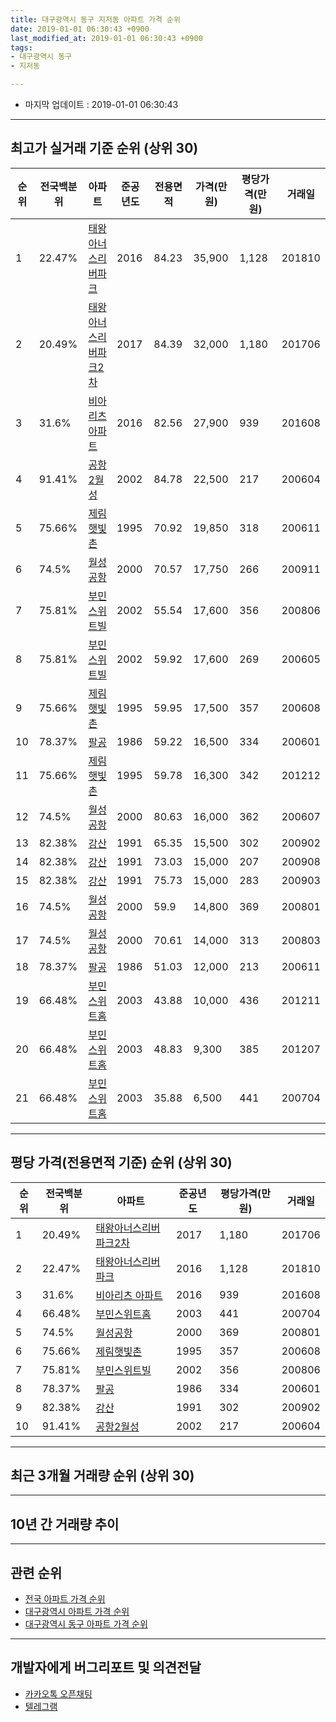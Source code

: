 ```yaml
---
title: 대구광역시 동구 지저동 아파트 가격 순위
date: 2019-01-01 06:30:43 +0900
last_modified_at: 2019-01-01 06:30:43 +0900
tags:
- 대구광역시 동구
- 지저동

---
```


* 마지막 업데이트 : 2019-01-01 06:30:43

---

## 최고가 실거래 기준 순위 (상위 30)


|순위|전국백분위|아파트|준공년도|전용면적|가격(만원)|평당가격(만원)|거래일|
|---|---|---|---|---|---|---|---|
|1|22.47%|[태왕아너스리버파크](https://search.naver.com/search.naver?query=%EB%8C%80%EA%B5%AC%EA%B4%91%EC%97%AD%EC%8B%9C+%EB%8F%99%EA%B5%AC+%EC%A7%80%EC%A0%80%EB%8F%99+%ED%83%9C%EC%99%95%EC%95%84%EB%84%88%EC%8A%A4%EB%A6%AC%EB%B2%84%ED%8C%8C%ED%81%AC)|2016|84.23|35,900|1,128|201810|
|2|20.49%|[태왕아너스리버파크2차](https://search.naver.com/search.naver?query=%EB%8C%80%EA%B5%AC%EA%B4%91%EC%97%AD%EC%8B%9C+%EB%8F%99%EA%B5%AC+%EC%A7%80%EC%A0%80%EB%8F%99+%ED%83%9C%EC%99%95%EC%95%84%EB%84%88%EC%8A%A4%EB%A6%AC%EB%B2%84%ED%8C%8C%ED%81%AC2%EC%B0%A8)|2017|84.39|32,000|1,180|201706|
|3|31.6%|[비아리츠 아파트](https://search.naver.com/search.naver?query=%EB%8C%80%EA%B5%AC%EA%B4%91%EC%97%AD%EC%8B%9C+%EB%8F%99%EA%B5%AC+%EC%A7%80%EC%A0%80%EB%8F%99+%EB%B9%84%EC%95%84%EB%A6%AC%EC%B8%A0+%EC%95%84%ED%8C%8C%ED%8A%B8)|2016|82.56|27,900|939|201608|
|4|91.41%|[공항2월성](https://search.naver.com/search.naver?query=%EB%8C%80%EA%B5%AC%EA%B4%91%EC%97%AD%EC%8B%9C+%EB%8F%99%EA%B5%AC+%EC%A7%80%EC%A0%80%EB%8F%99+%EA%B3%B5%ED%95%AD2%EC%9B%94%EC%84%B1)|2002|84.78|22,500|217|200604|
|5|75.66%|[제림햇빛촌](https://search.naver.com/search.naver?query=%EB%8C%80%EA%B5%AC%EA%B4%91%EC%97%AD%EC%8B%9C+%EB%8F%99%EA%B5%AC+%EC%A7%80%EC%A0%80%EB%8F%99+%EC%A0%9C%EB%A6%BC%ED%96%87%EB%B9%9B%EC%B4%8C)|1995|70.92|19,850|318|200611|
|6|74.5%|[월성공항](https://search.naver.com/search.naver?query=%EB%8C%80%EA%B5%AC%EA%B4%91%EC%97%AD%EC%8B%9C+%EB%8F%99%EA%B5%AC+%EC%A7%80%EC%A0%80%EB%8F%99+%EC%9B%94%EC%84%B1%EA%B3%B5%ED%95%AD)|2000|70.57|17,750|266|200911|
|7|75.81%|[부민스위트빌](https://search.naver.com/search.naver?query=%EB%8C%80%EA%B5%AC%EA%B4%91%EC%97%AD%EC%8B%9C+%EB%8F%99%EA%B5%AC+%EC%A7%80%EC%A0%80%EB%8F%99+%EB%B6%80%EB%AF%BC%EC%8A%A4%EC%9C%84%ED%8A%B8%EB%B9%8C)|2002|55.54|17,600|356|200806|
|8|75.81%|[부민스위트빌](https://search.naver.com/search.naver?query=%EB%8C%80%EA%B5%AC%EA%B4%91%EC%97%AD%EC%8B%9C+%EB%8F%99%EA%B5%AC+%EC%A7%80%EC%A0%80%EB%8F%99+%EB%B6%80%EB%AF%BC%EC%8A%A4%EC%9C%84%ED%8A%B8%EB%B9%8C)|2002|59.92|17,600|269|200605|
|9|75.66%|[제림햇빛촌](https://search.naver.com/search.naver?query=%EB%8C%80%EA%B5%AC%EA%B4%91%EC%97%AD%EC%8B%9C+%EB%8F%99%EA%B5%AC+%EC%A7%80%EC%A0%80%EB%8F%99+%EC%A0%9C%EB%A6%BC%ED%96%87%EB%B9%9B%EC%B4%8C)|1995|59.95|17,500|357|200608|
|10|78.37%|[팔공](https://search.naver.com/search.naver?query=%EB%8C%80%EA%B5%AC%EA%B4%91%EC%97%AD%EC%8B%9C+%EB%8F%99%EA%B5%AC+%EC%A7%80%EC%A0%80%EB%8F%99+%ED%8C%94%EA%B3%B5)|1986|59.22|16,500|334|200601|
|11|75.66%|[제림햇빛촌](https://search.naver.com/search.naver?query=%EB%8C%80%EA%B5%AC%EA%B4%91%EC%97%AD%EC%8B%9C+%EB%8F%99%EA%B5%AC+%EC%A7%80%EC%A0%80%EB%8F%99+%EC%A0%9C%EB%A6%BC%ED%96%87%EB%B9%9B%EC%B4%8C)|1995|59.78|16,300|342|201212|
|12|74.5%|[월성공항](https://search.naver.com/search.naver?query=%EB%8C%80%EA%B5%AC%EA%B4%91%EC%97%AD%EC%8B%9C+%EB%8F%99%EA%B5%AC+%EC%A7%80%EC%A0%80%EB%8F%99+%EC%9B%94%EC%84%B1%EA%B3%B5%ED%95%AD)|2000|80.63|16,000|362|200607|
|13|82.38%|[강산](https://search.naver.com/search.naver?query=%EB%8C%80%EA%B5%AC%EA%B4%91%EC%97%AD%EC%8B%9C+%EB%8F%99%EA%B5%AC+%EC%A7%80%EC%A0%80%EB%8F%99+%EA%B0%95%EC%82%B0)|1991|65.35|15,500|302|200902|
|14|82.38%|[강산](https://search.naver.com/search.naver?query=%EB%8C%80%EA%B5%AC%EA%B4%91%EC%97%AD%EC%8B%9C+%EB%8F%99%EA%B5%AC+%EC%A7%80%EC%A0%80%EB%8F%99+%EA%B0%95%EC%82%B0)|1991|73.03|15,000|207|200908|
|15|82.38%|[강산](https://search.naver.com/search.naver?query=%EB%8C%80%EA%B5%AC%EA%B4%91%EC%97%AD%EC%8B%9C+%EB%8F%99%EA%B5%AC+%EC%A7%80%EC%A0%80%EB%8F%99+%EA%B0%95%EC%82%B0)|1991|75.73|15,000|283|200903|
|16|74.5%|[월성공항](https://search.naver.com/search.naver?query=%EB%8C%80%EA%B5%AC%EA%B4%91%EC%97%AD%EC%8B%9C+%EB%8F%99%EA%B5%AC+%EC%A7%80%EC%A0%80%EB%8F%99+%EC%9B%94%EC%84%B1%EA%B3%B5%ED%95%AD)|2000|59.9|14,800|369|200801|
|17|74.5%|[월성공항](https://search.naver.com/search.naver?query=%EB%8C%80%EA%B5%AC%EA%B4%91%EC%97%AD%EC%8B%9C+%EB%8F%99%EA%B5%AC+%EC%A7%80%EC%A0%80%EB%8F%99+%EC%9B%94%EC%84%B1%EA%B3%B5%ED%95%AD)|2000|70.61|14,000|313|200803|
|18|78.37%|[팔공](https://search.naver.com/search.naver?query=%EB%8C%80%EA%B5%AC%EA%B4%91%EC%97%AD%EC%8B%9C+%EB%8F%99%EA%B5%AC+%EC%A7%80%EC%A0%80%EB%8F%99+%ED%8C%94%EA%B3%B5)|1986|51.03|12,000|213|200611|
|19|66.48%|[부민스위트홈](https://search.naver.com/search.naver?query=%EB%8C%80%EA%B5%AC%EA%B4%91%EC%97%AD%EC%8B%9C+%EB%8F%99%EA%B5%AC+%EC%A7%80%EC%A0%80%EB%8F%99+%EB%B6%80%EB%AF%BC%EC%8A%A4%EC%9C%84%ED%8A%B8%ED%99%88)|2003|43.88|10,000|436|201211|
|20|66.48%|[부민스위트홈](https://search.naver.com/search.naver?query=%EB%8C%80%EA%B5%AC%EA%B4%91%EC%97%AD%EC%8B%9C+%EB%8F%99%EA%B5%AC+%EC%A7%80%EC%A0%80%EB%8F%99+%EB%B6%80%EB%AF%BC%EC%8A%A4%EC%9C%84%ED%8A%B8%ED%99%88)|2003|48.83|9,300|385|201207|
|21|66.48%|[부민스위트홈](https://search.naver.com/search.naver?query=%EB%8C%80%EA%B5%AC%EA%B4%91%EC%97%AD%EC%8B%9C+%EB%8F%99%EA%B5%AC+%EC%A7%80%EC%A0%80%EB%8F%99+%EB%B6%80%EB%AF%BC%EC%8A%A4%EC%9C%84%ED%8A%B8%ED%99%88)|2003|35.88|6,500|441|200704|


---

## 평당 가격(전용면적 기준) 순위 (상위 30)


|순위|전국백분위|아파트|준공년도|평당가격(만원)|거래일|
|---|---|---|---|---|---|
|1|20.49%|[태왕아너스리버파크2차](https://search.naver.com/search.naver?query=%EB%8C%80%EA%B5%AC%EA%B4%91%EC%97%AD%EC%8B%9C+%EB%8F%99%EA%B5%AC+%EC%A7%80%EC%A0%80%EB%8F%99+%ED%83%9C%EC%99%95%EC%95%84%EB%84%88%EC%8A%A4%EB%A6%AC%EB%B2%84%ED%8C%8C%ED%81%AC2%EC%B0%A8)|2017|1,180|201706|
|2|22.47%|[태왕아너스리버파크](https://search.naver.com/search.naver?query=%EB%8C%80%EA%B5%AC%EA%B4%91%EC%97%AD%EC%8B%9C+%EB%8F%99%EA%B5%AC+%EC%A7%80%EC%A0%80%EB%8F%99+%ED%83%9C%EC%99%95%EC%95%84%EB%84%88%EC%8A%A4%EB%A6%AC%EB%B2%84%ED%8C%8C%ED%81%AC)|2016|1,128|201810|
|3|31.6%|[비아리츠 아파트](https://search.naver.com/search.naver?query=%EB%8C%80%EA%B5%AC%EA%B4%91%EC%97%AD%EC%8B%9C+%EB%8F%99%EA%B5%AC+%EC%A7%80%EC%A0%80%EB%8F%99+%EB%B9%84%EC%95%84%EB%A6%AC%EC%B8%A0+%EC%95%84%ED%8C%8C%ED%8A%B8)|2016|939|201608|
|4|66.48%|[부민스위트홈](https://search.naver.com/search.naver?query=%EB%8C%80%EA%B5%AC%EA%B4%91%EC%97%AD%EC%8B%9C+%EB%8F%99%EA%B5%AC+%EC%A7%80%EC%A0%80%EB%8F%99+%EB%B6%80%EB%AF%BC%EC%8A%A4%EC%9C%84%ED%8A%B8%ED%99%88)|2003|441|200704|
|5|74.5%|[월성공항](https://search.naver.com/search.naver?query=%EB%8C%80%EA%B5%AC%EA%B4%91%EC%97%AD%EC%8B%9C+%EB%8F%99%EA%B5%AC+%EC%A7%80%EC%A0%80%EB%8F%99+%EC%9B%94%EC%84%B1%EA%B3%B5%ED%95%AD)|2000|369|200801|
|6|75.66%|[제림햇빛촌](https://search.naver.com/search.naver?query=%EB%8C%80%EA%B5%AC%EA%B4%91%EC%97%AD%EC%8B%9C+%EB%8F%99%EA%B5%AC+%EC%A7%80%EC%A0%80%EB%8F%99+%EC%A0%9C%EB%A6%BC%ED%96%87%EB%B9%9B%EC%B4%8C)|1995|357|200608|
|7|75.81%|[부민스위트빌](https://search.naver.com/search.naver?query=%EB%8C%80%EA%B5%AC%EA%B4%91%EC%97%AD%EC%8B%9C+%EB%8F%99%EA%B5%AC+%EC%A7%80%EC%A0%80%EB%8F%99+%EB%B6%80%EB%AF%BC%EC%8A%A4%EC%9C%84%ED%8A%B8%EB%B9%8C)|2002|356|200806|
|8|78.37%|[팔공](https://search.naver.com/search.naver?query=%EB%8C%80%EA%B5%AC%EA%B4%91%EC%97%AD%EC%8B%9C+%EB%8F%99%EA%B5%AC+%EC%A7%80%EC%A0%80%EB%8F%99+%ED%8C%94%EA%B3%B5)|1986|334|200601|
|9|82.38%|[강산](https://search.naver.com/search.naver?query=%EB%8C%80%EA%B5%AC%EA%B4%91%EC%97%AD%EC%8B%9C+%EB%8F%99%EA%B5%AC+%EC%A7%80%EC%A0%80%EB%8F%99+%EA%B0%95%EC%82%B0)|1991|302|200902|
|10|91.41%|[공항2월성](https://search.naver.com/search.naver?query=%EB%8C%80%EA%B5%AC%EA%B4%91%EC%97%AD%EC%8B%9C+%EB%8F%99%EA%B5%AC+%EC%A7%80%EC%A0%80%EB%8F%99+%EA%B3%B5%ED%95%AD2%EC%9B%94%EC%84%B1)|2002|217|200604|


---

## 최근 3개월 거래량 순위 (상위 30)


<div style="width:100%;">
    <canvas id="deal_count_ranking" height="250"></canvas>
</div>


<script>
new Chart(document.getElementById("deal_count_ranking"), {
    type: 'horizontalBar',
    data: {
        labels: ['팔공', '태왕아너스리버파크', '제림햇빛촌', '비아리츠 아파트'],
        datasets: [{
            label: '실거래 수',
            data: [5, 4, 2, 1],
            borderColor: "rgba(255, 0, 128, 1)",
            backgroundColor: "rgba(255, 0, 128, 0.5)",
            fill: false,
        }]
    },
    options: {
        responsive: true,
        title: {
            display: true,
            text: '최근 3개월 거래량 순위'
        },
        tooltips: {
            mode: 'index',
            intersect: false,
            callbacks: {
                title: function(tooltipItems, data) {
                    return "실거래 수:";
                },
                label: function(tooltipItem, data) {
                    return data.labels[tooltipItem.index] + ": " + tooltipItem.xLabel;
                }
            }
        },
        hover: {
            mode: 'nearest',
            intersect: true
        },
        scales: {
            xAxes: [{
                display: true,
                scaleLabel: {
                    display: true,
                    labelString: '실거래 수'
                },
                ticks: {
                    suggestedMin: 0,
                }
            }],
            yAxes: [{
                display: true,
                ticks: {
                    autoSkip: false,
                    callback: function(value, index, values) {
                        if (value.length > 15)
                            return value.substr(0, 13) + "...";
                        else
                            return value;
                    }
                },
                scaleLabel: {
                    display: false,
                }
            }]
        }
    }
});

</script>


---

## 10년 간 거래량 추이


<div style="width:100%;">
    <canvas id="deal_progress" height="250"></canvas>
</div>

<script>
new Chart(document.getElementById("deal_progress"), {
    type: 'line',
    data: {
        labels: ['200901','200902','200903','200904','200905','200906','200907','200908','200909','200910','200911','200912','201001','201002','201003','201004','201005','201006','201007','201008','201009','201010','201011','201012','201101','201102','201103','201104','201105','201106','201107','201108','201109','201110','201111','201112','201201','201202','201203','201204','201205','201206','201207','201208','201209','201210','201211','201212','201301','201302','201303','201304','201305','201306','201307','201308','201309','201310','201311','201312','201401','201402','201403','201404','201405','201406','201407','201408','201409','201410','201411','201412','201501','201502','201503','201504','201505','201506','201507','201508','201509','201510','201511','201512','201601','201602','201603','201604','201605','201606','201607','201608','201609','201610','201611','201612','201701','201702','201703','201704','201705','201706','201707','201708','201709','201710','201711','201712','201801','201802','201803','201804','201805','201806','201807','201808','201809','201810','201811','201812','201901'],
        datasets: [{
            label: '실거래 수',
            pointRadius: 1,
            data: [0, 7, 4, 2, 5, 2, 0, 5, 2, 4, 5, 5, 5, 4, 5, 3, 2, 3, 6, 1, 5, 9, 1, 1, 3, 8, 6, 3, 5, 5, 6, 6, 6, 2, 9, 3, 5, 6, 9, 5, 5, 5, 5, 3, 6, 5, 6, 5, 4, 4, 8, 1, 6, 8, 3, 5, 3, 10, 8, 3, 9, 7, 8, 7, 5, 0, 2, 4, 8, 5, 6, 1, 6, 10, 5, 10, 7, 10, 5, 3, 3, 4, 4, 2, 6, 1, 2, 8, 1, 2, 8, 2, 4, 4, 4, 6, 1, 4, 8, 7, 3, 6, 6, 2, 9, 4, 2, 4, 8, 5, 9, 9, 7, 0, 7, 3, 5, 5, 11, 1, 0],
            borderColor: "rgba(255, 201, 14, 1)",
            backgroundColor: "rgba(255, 201, 14, 0.5)",
            fill: true,
        }]
    },
    options: {
        responsive: true,
        title: {
            display: true,
            text: '10년간 거래량 추이'
        },
        tooltips: {
            mode: 'index',
            intersect: false,
        },
        hover: {
            mode: 'nearest',
            intersect: true
        },
        scales: {
            xAxes: [{
                display: true,
                scaleLabel: {
                    display: true,
                    labelString: '년/월'
                }
            }],
            yAxes: [{
                display: true,
                ticks: {
                    suggestedMin: 0,
                },
                scaleLabel: {
                    display: true,
                    labelString: '실거래 수'
                }
            }]
        }
    }
});

</script>


---

## 관련 순위

- [전국 아파트 가격 순위](https://inasie.github.io/apt-ranking/전국)
- [대구광역시 아파트 가격 순위](https://inasie.github.io/apt-ranking/대구광역시)
- [대구광역시 동구 아파트 가격 순위](https://inasie.github.io/apt-ranking/대구광역시-동구)


---

## 개발자에게 버그리포트 및 의견전달

- [카카오톡 오픈채팅](https://open.kakao.com/o/gLJUAP4)
- [텔레그램](https://t.me/inasie)

